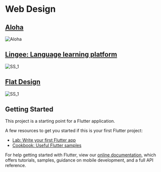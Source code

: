 # Web Design

## [Aloha](https://dribbble.com/shots/6746793-Aloha)
![Aloha](https://github.com/arisupriatna14/web-design/blob/master/assets/screenshoot/Aloha.png?raw=true)

## [Lingee: Language learning platform](https://dribbble.com/shots/7052720-Linglee-Languages-learning-platform)
![SS_1](https://github.com/arisupriatna14/web-design/blob/master/assets/screenshoot/Linglee.png?raw=true)

## [Flat Design](https://assets.materialup.com/uploads/a400c631-188b-4845-9ae2-7e85269411a4/preview.png)
![SS_1](https://github.com/arisupriatna14/web-design/blob/master/assets/screenshoot/flat_design.png?raw=true)


## Getting Started

This project is a starting point for a Flutter application.

A few resources to get you started if this is your first Flutter project:

- [Lab: Write your first Flutter app](https://flutter.dev/docs/get-started/codelab)
- [Cookbook: Useful Flutter samples](https://flutter.dev/docs/cookbook)

For help getting started with Flutter, view our
[online documentation](https://flutter.dev/docs), which offers tutorials,
samples, guidance on mobile development, and a full API reference.
